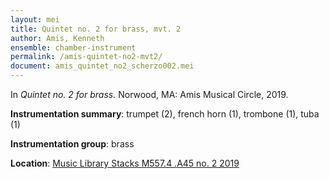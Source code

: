 ```yaml
---
layout: mei
title: Quintet no. 2 for brass, mvt. 2
author: Amis, Kenneth
ensemble: chamber-instrument
permalink: /amis-quintet-no2-mvt2/
document: amis_quintet_no2_scherzo002.mei
---
```


In *Quintet no. 2 for brass.* Norwood, MA: Amis Musical Circle, 2019.

**Instrumentation summary**: trumpet (2), french horn (1), trombone (1), tuba (1)

**Instrumentation group**: brass

**Location**: <a href="https://tufts.primo.exlibrisgroup.com/permalink/01TUN_INST/1kc9gia/alma991018391714203851" target="_blank">Music Library Stacks M557.4 .A45 no. 2 2019</a>
